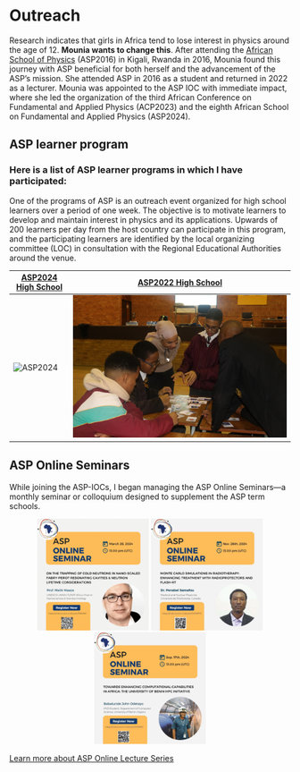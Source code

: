 # Outreach
Research indicates that girls in Africa tend to lose interest in physics around the age of 12. **Mounia wants to change this**. After attending the
[African School of Physics](https://africanschoolofphysics.org) (ASP2016) in Kigali, Rwanda in 2016, Mounia found this journey with ASP beneficial for both herself 
and the advancement of the ASP’s mission. She attended ASP in 2016 as a student and returned in 2022 as a lecturer. 
Mounia was appointed to the ASP IOC with immediate impact, where she led the organization of the third African Conference on Fundamental and Applied Physics (ACP2023)
and the eighth African School on Fundamental and Applied Physics (ASP2024).

## ASP learner program
### Here is a list of ASP learner programs in which I have participated:
One of the programs of ASP is an outreach event organized for high school learners over a period of one week. 
The objective is to motivate learners to develop and maintain interest in physics and its applications. 
Upwards of 200 learners per day from the host country can participate in this program, and the participating 
learners are identified by the local organizing committee (LOC) in consultation with the Regional Educational Authorities around the venue.


| [ASP2024 High School](https://indico.cern.ch/event/1393743/) | [ASP2022 High School](https://africanschoolofphysics.org/asp2022/) |
| --- | --- |
| ![ASP2024](ASP2024.jpg "Dr. Mounia Laassiri, discussing the mathematical formalism of the concept of center-of-mass and the condition of stability of the 15-block Jenga cantilever that the learners succeeded in building, Photo Credits: Gilbert Tekoute.") | ![ASP2022](ASP2022.JPG "Dr. Mounia Laassiri having fun with learners playing particle cards at the Nelson Mandela Bay Science and Technology Centre, Photo Credits: Gilbert Tekoute.") |
 

## ASP Online Seminars
While joining the ASP-IOCs, I began managing the ASP Online Seminars—a monthly seminar or colloquium designed to supplement the ASP term schools.


<p align="center">
  <img src="ASP_Online_Seminar_1.PNG" alt="ASP1" width="200">
  <img src="ASP_Online_Seminar_2.JPG" alt="ASP2" width="200">
  <img src="ASP_Online_Seminar_3.JPG" alt="ASP3" width="200">
</p>

[Learn more about ASP Online Lecture Series](https://indico.cern.ch/category/12710/) 





